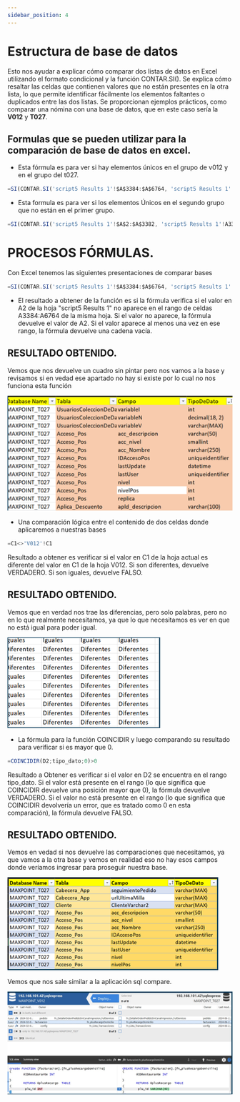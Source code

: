 ```yaml
---
sidebar_position: 4
---
```


# Estructura de base de datos

 Esto nos ayudar a explicar cómo comparar dos listas de datos en Excel utilizando el formato condicional y la función CONTAR.SI(). Se explica cómo resaltar las celdas que contienen valores que no están presentes en la otra lista, lo que permite identificar fácilmente los elementos faltantes o duplicados entre las dos listas. Se proporcionan ejemplos prácticos, como comparar una nómina con una base de datos, que en este caso sería la **V012** y **T027**.

## Formulas que se pueden utilizar para la comparación de base de datos en excel.

- Esta fórmula es para ver si hay elementos únicos en el grupo de v012 y en el grupo del t027.

```jsx title="Fórmula:"
=SI(CONTAR.SI('script5 Results 1'!$A$3384:$A$6764, 'script5 Results 1'!A2) = 0, 'script5 Results 1'!A2, "")
```
- Esta formula es para ver si los elementos Únicos en el segundo grupo que no están en el primer grupo.

```jsx title="Fórmula:"
=SI(CONTAR.SI('script5 Results 1'!$A$2:$A$3382, 'script5 Results 1'!A3384) = 0, 'script5 Results 1'!A3384, "")
```

# PROCESOS FÓRMULAS.

Con Excel tenemos las siguientes presentaciones de comparar bases

```jsx title="Fórmula:"
=SI(CONTAR.SI('script5 Results 1'!$A$3384:$A$6764, 'script5 Results 1'!A2) = 0, 'script5 Results 1'!A2, "")
```
- El resultado a obtener de la función es si la fórmula verifica si el valor en A2 de la hoja "script5 Results 1" no aparece en el rango de celdas A3384:A6764 de la misma hoja. Si el valor no aparece, la fórmula devuelve el valor de A2. Si el valor aparece al menos una vez en ese rango, la fórmula devuelve una cadena vacía.

## RESULTADO OBTENIDO.

Vemos que nos devuelve un cuadro sin pintar pero nos vamos a la base y revisamos si en vedad ese apartado no hay si existe por lo cual no nos funciona esta función

![Docs Version Dropdown](./IMG/1.formula.png)

- Una comparación lógica entre el contenido de dos celdas donde aplicaremos a nuestras bases

```jsx title="Fórmula:"
=C1<>'V012'!C1
```
Resultado a obtener es verificar si el valor en C1 de la hoja actual es diferente del valor en C1 de la hoja V012. Si son diferentes, devuelve VERDADERO. Si son iguales, devuelve FALSO.

## RESULTADO OBTENIDO.

Vemos que en verdad nos trae las diferencias, pero solo palabras, pero no en lo que realmente necesitamos, ya que lo que necesitamos es ver en que no está igual para poder igual.

![Docs Version Dropdown](./IMG/2.formula.png)

- La fórmula para la función COINCIDIR y luego comparando su resultado para verificar si es mayor que 0.

```jsx title="Fórmula:"
=COINCIDIR(D2;tipo_dato;0)>0
```

Resultado a Obtener es verificar si el valor en D2 se encuentra en el rango tipo_dato. Si el valor está presente en el rango (lo que significa que COINCIDIR devuelve una posición mayor que 0), la fórmula devuelve VERDADERO. Si el valor no está presente en el rango (lo que significa que COINCIDIR devolvería un error, que es tratado como 0 en esta comparación), la fórmula devuelve FALSO.

## RESULTADO OBTENIDO.

Vemos en vedad si nos devuelve las comparaciones que necesitamos, ya que vamos a la otra base y vemos en realidad eso no hay esos campos donde veríamos ingresar para proseguir nuestra base.

![Docs Version Dropdown](./IMG/3.formula.png)

Vemos que nos sale similar a la aplicación sql compare.

![Docs Version Dropdown](./IMG/3.resultado.png)



